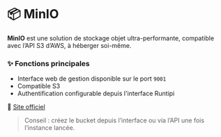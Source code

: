 # 📦 MinIO

**MinIO** est une solution de stockage objet ultra-performante, compatible avec l’API S3 d’AWS, à héberger soi-même.

### ✨ Fonctions principales

- Interface web de gestion disponible sur le port `9001`
- Compatible S3
- Authentification configurable depuis l'interface Runtipi

🔗 [Site officiel](https://min.io/)

> Conseil : créez le bucket depuis l’interface ou via l’API une fois l’instance lancée.
